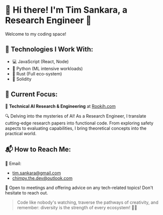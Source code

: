 # 👋 Hi there! I'm Tim Sankara, a Research Engineer 🚀

Welcome to my coding space!

## 👀 Technologies I Work With:

- 💻 JavaScript (React, Node)
- 🐍 Python (ML intensive workloads)
- 🦀 Rust (Full eco-system)
- 💎 Solidity

## 🚀 Current Focus:

🧠 **Technical AI Research & Engineering** at [Rookih.com](https://www.rookih.com)

🔍 Delving into the mysteries of AI! As a Research Engineer, I translate cutting-edge research papers into functional code. From exploring safety aspects to evaluating capabilities, I bring theoretical concepts into the practical world.

## 📬 How to Reach Me:

📧 Email: 
   - tim.sankara@gmail.com
   - chimpy.the.dev@outlook.com

💬 Open to meetings and offering advice on any tech-related topics! Don't hesitate to reach out.

> Code like nobody's watching, traverse the pathways of creativity, and remember: diversity is the strength of every ecosystem! 👨‍💻


<!---
timsankara/timsankara is a ✨ special ✨ repository because its `README.md` (this file) appears on your GitHub profile.
You can click the Preview link to take a look at your changes.
--->
